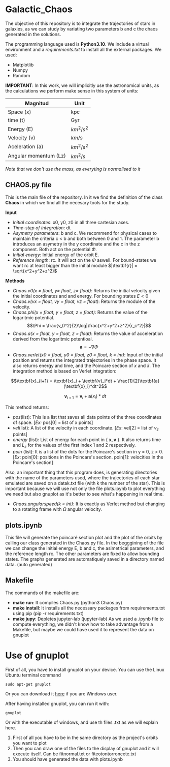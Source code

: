 # Galactic_Chaos

The objective of this repository is to integrate the trajectories of stars in galaxies, as we can study by variating two parameters b and c the chaos generated in the solutions. 

The programming language used is **Python3.10**. 
We include a virtual environment and a *requirements.txt* to install all the external packages. We used:
- Matplotlib
- Numpy
- Random

**IMPORTANT**: In this work, we will implicitly use the astronomical units, as the calculations we perform make sense in this system of units:

| Magnitud  | Unit |
| ------------- | ------------- |
| Space (x)  | kpc  |
| time (t)  | Gyr  |
| Energy (E)  | $km^2/s^2$  |
| Velocity (v)  | $km/s$  |
| Aceleration (a)  |  $km^2/s^2$ |
| Angular momentum (Lz)  | $km^2/s$  |

*Note that we don't use the mass, as everyting is normalised to it*

## CHAOS.py file
This is the main file of the repository. In it we find the definition of the class **Chaos** in which we find all the necesary tools for the study.

**Input**
* *Initial coordinates*: x0, y0, z0 in all three cartesian axes.
* *Time-step of integration*: dt
* *Asymetry parameters*: b and c. We recommend for physical cases to maintain the criteria c < b and both between 0 and 1. The parameter b introduces an asymetry in the y coordinate and the c in the z component. Both act on the potential $\Phi$.
* *Initial energy*: Initial energy of the orbit E.
* *Reference length*: rc. It will act on the $\Phi$ aswell. For bound-states we want rc at least bigger than the initial module $|\textbf{r}| = \sqrt{x^2+y^2+z^2}$

**Methods**
* *Chaos.v0(x = float, y= float, z= float)*: Returns the initial velocity given the initial coordinates and and energy. For bounding states $E <0$
* *Chaos.v(vx = float, vy = float, vz = float)*: Returns the module of the velocity.
* *Chaos.phi(x = float, y = float, z = float)*: Returns the value of the logaritmic potential.
$$\Phi = \frac{v_0^2}{2}\log|\frac{x^2+y^2+z^2}{r_c^2}|$$
* *Chaos.a(x = float, y = float, z = float)*: Returns the value of acceleration derived from the logaritmic potentioal.
$$\textbf{a} = -\nabla\Phi$$
* *Chaos.verlet(x0 = float, y0 = float, z0 = float, k = int)*: Input of the initial position and returns the integrated trajectories in the phase space. It also returns energy and time, and the Poincare section of $x$ and $\dot{x}$. The integration method is based on Verlet integration:

$$\textbf{x}_{i+1} = \textbf{x}_i + \textbf{v}_i*dt + \frac{1}{2}\textbf{a}(\textbf{x}_i)*dt^2$$

$$\textbf{v}_{i+1} = \textbf{v}_i + \textbf{a}(x_i)*dt$$

This method returns:
  * *pos*(list): This is a list that saves all data points of the three coordinates of space. [*Ex:* pos[0] = list of x points]
  * *vel*(list): A list of the velocity in each coordinate. [*Ex*: vel[2] = list of $v_z$ points]
  * *energy* (list): List of energy for each point in \{ $\textbf{x},\textbf{v}$ \}. It also returns time and $L_z$ for the values of the first index 1 and 2 respectively.
  * *poin* (list): It is a list of the dots for the Poincare's section in y = 0, z > 0. [*Ex*: poin[0]: positions in the Poincare's section. poin[1]: velocities in the Poincare's section]


Also, an important thing that this program does, is generating directories with the name of the parameters used, where the trajectories of each star emulated are saved on a datak.txt file (with k the number of the star). This is important because we will use not only the file plots.ipynb to plot everything we need but also gnuplot as it's better to see what's happening in real time.

* *Chaos.angularspeed(k = int)*: It is exactly as Verlet method but changing to a rotating frame with $\Omega$ angular velocity.
## plots.ipynb
This file will generate the poincaré section plot and the plot of the orbits by calling our class generated in the Chaos.py file.  In the begggining of the file we can change the initial energy E, b and c, the asimetrical parameters, and the reference length rc. The other parameters are fixed to allow bounding states. 
The graphs generated are automatiquely saved in a directory named data. (auto generated)

## Makefile
The commands of the makefile are:
* **make run**: It compiles Chaos.py (python3 Chaos.py)
* **make install**: It installs all the necessary packages from requirements.txt using pip (pip -r requirements.txt)
* **make jupy**: Depletes jupyter-lab (jupyter-lab)
As we used a .ipynb file to compute everything, we didn't know how to take advantage from a Makefile, but maybe we could have used it to represent the data on gnuplot
# Use of gnuplot
First of all, you have to install gnuplot on your device. You can use the Linux Ubuntu terminal command 
```console
sudo apt-get gnuplot
```
Or you can download it [here](https://sourceforge.net/projects/gnuplot/files/gnuplot/) if you are Windows user.

After having installed gnuplot, you can run it with:

```console
gnuplot
```
Or with the executable of windows, and use th files .txt as we will explain here.

1. First of all you have to be in the same directory as the project's orbits you want to plot
2. Then you can draw one of the files to the display of gnuplot and it will execute itself. Can be fitnormal.txt or fiteotontorroncete.txt
3. You should have generated the data with plots.ipynb
